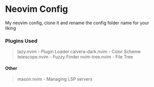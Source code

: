 # Neovim Config
My neovim config, clone it and rename the config folder name for your liking
### Plugins Used

> lazy.nvim - Plugin Loader
> calvera-dark.nvim - Color Scheme
> telescope.nvim - Fuzzy Finder
> nvim-tree.nvim - File Tree
#### Other
> mason.nvim - Managing LSP servers



